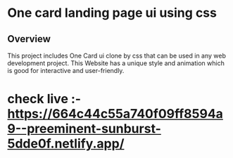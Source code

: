 # One card landing page ui using css

## Overview
This project includes One Card ui clone by css that can be used in any web development project. This Website has a unique style and animation which is good for  interactive and user-friendly.

# check live :- https://664c44c55a740f09ff8594a9--preeminent-sunburst-5dde0f.netlify.app/






